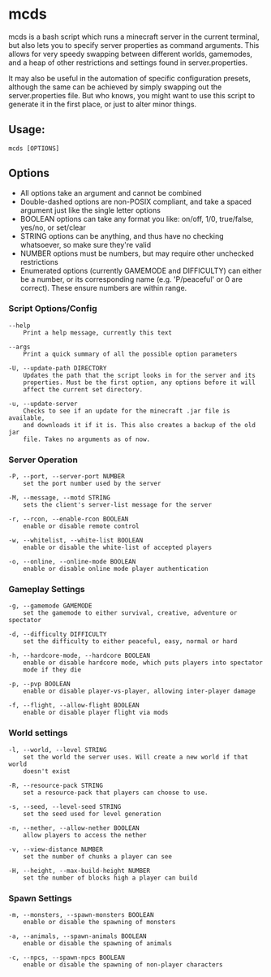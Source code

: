 # mcds
mcds is a bash script which runs a minecraft server in the current terminal, 
but also lets you to specify server properties as command arguments. This allows
for very speedy swapping between different worlds, gamemodes, and a heap of
other restrictions and settings found in server.properties.

It may also be useful in the automation of specific configuration presets,
although the same can be achieved by simply swapping out the server.properties
file. But who knows, you might want to use this script to generate it in the
first place, or just to alter minor things.

## Usage:
    mcds [OPTIONS]

## Options
- All options take an argument and cannot be combined
- Double-dashed options are non-POSIX compliant, and take a spaced argument
    just like the single letter options
- BOOLEAN options can take any format you like: on/off, 1/0, true/false, yes/no,
    or set/clear
- STRING options can be anything, and thus have no checking whatsoever, so
    make sure they're valid
- NUMBER options must be numbers, but may require other unchecked restrictions
- Enumerated options (currently GAMEMODE and DIFFICULTY) can either be a
    number, or its corresponding name (e.g. 'P/peaceful' or 0 are correct).
    These ensure numbers are within range.


### Script Options/Config
    --help
        Print a help message, currently this text

    --args
        Print a quick summary of all the possible option parameters

    -U, --update-path DIRECTORY
        Updates the path that the script looks in for the server and its
        properties. Must be the first option, any options before it will
        affect the current set directory.

    -u, --update-server
        Checks to see if an update for the minecraft .jar file is available,
        and downloads it if it is. This also creates a backup of the old jar
        file. Takes no arguments as of now.

### Server Operation
    -P, --port, --server-port NUMBER
        set the port number used by the server

    -M, --message, --motd STRING
        sets the client's server-list message for the server

    -r, --rcon, --enable-rcon BOOLEAN
        enable or disable remote control
        
    -w, --whitelist, --white-list BOOLEAN
        enable or disable the white-list of accepted players

    -o, --online, --online-mode BOOLEAN
        enable or disable online mode player authentication

### Gameplay Settings
    -g, --gamemode GAMEMODE
        set the gamemode to either survival, creative, adventure or spectator

    -d, --difficulty DIFFICULTY
        set the difficulty to either peaceful, easy, normal or hard

    -h, --hardcore-mode, --hardcore BOOLEAN
        enable or disable hardcore mode, which puts players into spectator
        mode if they die

    -p, --pvp BOOLEAN
        enable or disable player-vs-player, allowing inter-player damage

    -f, --flight, --allow-flight BOOLEAN
        enable or disable player flight via mods

### World settings
    -l, --world, --level STRING
        set the world the server uses. Will create a new world if that world
        doesn't exist

    -R, --resource-pack STRING
        set a resource-pack that players can choose to use.

    -s, --seed, --level-seed STRING
        set the seed used for level generation

    -n, --nether, --allow-nether BOOLEAN
        allow players to access the nether

    -v, --view-distance NUMBER
        set the number of chunks a player can see

    -H, --height, --max-build-height NUMBER
        set the number of blocks high a player can build

### Spawn Settings
    -m, --monsters, --spawn-monsters BOOLEAN
        enable or disable the spawning of monsters

    -a, --animals, --spawn-animals BOOLEAN
        enable or disable the spawning of animals

    -c, --npcs, --spawn-npcs BOOLEAN
        enable or disable the spawning of non-player characters
